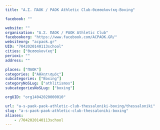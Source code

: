 ```yaml
---
title: "Α.Σ. ΠΑΟΚ / PAOK Athletic Club-Θεσσαλονίκη-Boxing"

facebook: ""

website: ""
organisation: "Α.Σ. ΠΑΟΚ / PAOK Athletic Club"
facebookorg: "https://www.facebook.com/ACPAOK.GR/"
websiteorg: "acpaok.gr"
UID: "7042020140113school"
cities: ["Θεσσαλονίκη"]
perioxi: ""
address: ""

places: ["ΠΑΟΚ"]
categories: ["Αθλητισμός"]
subcategories: ["Boxing"]
categoryNoSLug: ["athlitismos"]
subcategoriesNoSLug: ["boxing"]

orgUID: "org14042020000010"

url: "a-s-paok-paok-athletic-club-thessaloniki-boxing/thessaloniki"
slug: "a-s-paok-paok-athletic-club-thessaloniki-boxing"
aliases:
    - /7042020140113school
---
```





